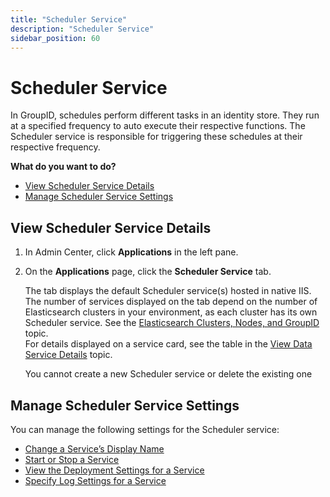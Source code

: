 ```yaml
---
title: "Scheduler Service"
description: "Scheduler Service"
sidebar_position: 60
---
```


# Scheduler Service

In GroupID, schedules perform different tasks in an identity store. They run at a specified
frequency to auto execute their respective functions. The Scheduler service is responsible for
triggering these schedules at their respective frequency.

**What do you want to do?**

- [View Scheduler Service Details](#view-scheduler-service-details)
- [Manage Scheduler Service Settings](#manage-scheduler-service-settings)

## View Scheduler Service Details

1. In Admin Center, click **Applications** in the left pane.
2. On the **Applications** page, click the **Scheduler Service** tab.

    The tab displays the default Scheduler service(s) hosted in native IIS. The number of services
    displayed on the tab depend on the number of Elasticsearch clusters in your environment, as each
    cluster has its own Scheduler service. See the
    [Elasticsearch Clusters, Nodes, and GroupID](/docs/directorymanager/11.0/admincenter/service/overview.md#elasticsearch-clusters-nodes-and-groupid)
    topic.  
    For details displayed on a service card, see the table in the
    [View Data Service Details](/docs/directorymanager/11.0/admincenter/service/dataservice/manage.md#view-data-service-details)
    topic.

    You cannot create a new Scheduler service or delete the existing one

## Manage Scheduler Service Settings

You can manage the following settings for the Scheduler service:

- [Change a Service’s Display Name](/docs/directorymanager/11.0/admincenter/service/dataservice/manage.md#change-a-services-display-name)
- [Start or Stop a Service](/docs/directorymanager/11.0/admincenter/service/dataservice/manage.md#start-or-stop-a-service)
- [View the Deployment Settings for a Service](/docs/directorymanager/11.0/admincenter/service/dataservice/manage.md#view-the-deployment-settings-for-a-service)
- [Specify Log Settings for a Service](/docs/directorymanager/11.0/admincenter/service/dataservice/manage.md#specify-log-settings-for-a-service)
